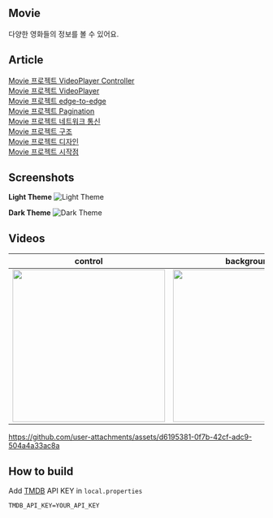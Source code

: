 ## Movie

다양한 영화들의 정보를 볼 수 있어요.

## Article

[Movie 프로젝트 VideoPlayer Controller](https://jik3410.tistory.com/10)  
[Movie 프로젝트 VideoPlayer](https://jik3410.tistory.com/9)  
[Movie 프로젝트 edge-to-edge](https://jik3410.tistory.com/6)  
[Movie 프로젝트 Pagination](https://jik3410.tistory.com/5)  
[Movie 프로젝트 네트워크 통신](https://jik3410.tistory.com/4)  
[Movie 프로젝트 구조](https://jik3410.tistory.com/3)  
[Movie 프로젝트 디자인](https://jik3410.tistory.com/2)  
[Movie 프로젝트 시작점](https://jik3410.tistory.com/1)

## Screenshots

**Light Theme**
![Light Theme](https://github.com/user-attachments/assets/d58c231d-7583-4f2a-ad75-b2047cedbcbf)

**Dark Theme**
![Dark Theme](https://github.com/user-attachments/assets/f6afd762-327a-4ed8-ba9c-14c89b55ed38)

## Videos

|                                                 control                                                 |                                               background                                                |                                                 youtube                                                 |
|:-------------------------------------------------------------------------------------------------------:|:-------------------------------------------------------------------------------------------------------:|:-------------------------------------------------------------------------------------------------------:|
| <img width="300" src="https://github.com/user-attachments/assets/c4ccfd0e-0a46-4467-bb2a-8d7119fa57ba"> | <img width="300" src="https://github.com/user-attachments/assets/2222ffa4-4060-45d0-8b70-fdcd425ba0ca"> | <img width="300" src="https://github.com/user-attachments/assets/c3c6e251-5376-4acf-83ec-b2953da9da70"> |

https://github.com/user-attachments/assets/d6195381-0f7b-42cf-adc9-504a4a33ac8a

## How to build

Add [TMDB](https://www.themoviedb.org/) API KEY in `local.properties`

```
TMDB_API_KEY=YOUR_API_KEY
```


